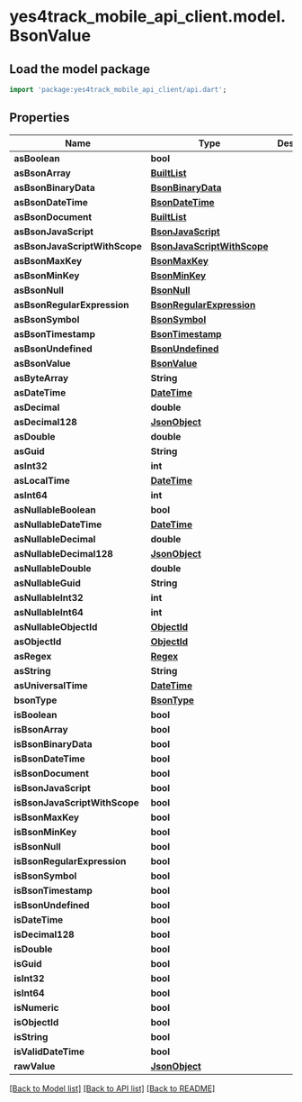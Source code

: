 # yes4track_mobile_api_client.model.BsonValue

## Load the model package
```dart
import 'package:yes4track_mobile_api_client/api.dart';
```

## Properties
Name | Type | Description | Notes
------------ | ------------- | ------------- | -------------
**asBoolean** | **bool** |  | [optional] 
**asBsonArray** | [**BuiltList<BsonValue>**](BsonValue.md) |  | [optional] 
**asBsonBinaryData** | [**BsonBinaryData**](BsonBinaryData.md) |  | [optional] 
**asBsonDateTime** | [**BsonDateTime**](BsonDateTime.md) |  | [optional] 
**asBsonDocument** | [**BuiltList<BsonElement>**](BsonElement.md) |  | [optional] 
**asBsonJavaScript** | [**BsonJavaScript**](BsonJavaScript.md) |  | [optional] 
**asBsonJavaScriptWithScope** | [**BsonJavaScriptWithScope**](BsonJavaScriptWithScope.md) |  | [optional] 
**asBsonMaxKey** | [**BsonMaxKey**](BsonMaxKey.md) |  | [optional] 
**asBsonMinKey** | [**BsonMinKey**](BsonMinKey.md) |  | [optional] 
**asBsonNull** | [**BsonNull**](BsonNull.md) |  | [optional] 
**asBsonRegularExpression** | [**BsonRegularExpression**](BsonRegularExpression.md) |  | [optional] 
**asBsonSymbol** | [**BsonSymbol**](BsonSymbol.md) |  | [optional] 
**asBsonTimestamp** | [**BsonTimestamp**](BsonTimestamp.md) |  | [optional] 
**asBsonUndefined** | [**BsonUndefined**](BsonUndefined.md) |  | [optional] 
**asBsonValue** | [**BsonValue**](BsonValue.md) |  | [optional] 
**asByteArray** | **String** |  | [optional] 
**asDateTime** | [**DateTime**](DateTime.md) |  | [optional] 
**asDecimal** | **double** |  | [optional] 
**asDecimal128** | [**JsonObject**](.md) |  | [optional] 
**asDouble** | **double** |  | [optional] 
**asGuid** | **String** |  | [optional] 
**asInt32** | **int** |  | [optional] 
**asLocalTime** | [**DateTime**](DateTime.md) |  | [optional] 
**asInt64** | **int** |  | [optional] 
**asNullableBoolean** | **bool** |  | [optional] 
**asNullableDateTime** | [**DateTime**](DateTime.md) |  | [optional] 
**asNullableDecimal** | **double** |  | [optional] 
**asNullableDecimal128** | [**JsonObject**](.md) |  | [optional] 
**asNullableDouble** | **double** |  | [optional] 
**asNullableGuid** | **String** |  | [optional] 
**asNullableInt32** | **int** |  | [optional] 
**asNullableInt64** | **int** |  | [optional] 
**asNullableObjectId** | [**ObjectId**](ObjectId.md) |  | [optional] 
**asObjectId** | [**ObjectId**](ObjectId.md) |  | [optional] 
**asRegex** | [**Regex**](Regex.md) |  | [optional] 
**asString** | **String** |  | [optional] 
**asUniversalTime** | [**DateTime**](DateTime.md) |  | [optional] 
**bsonType** | [**BsonType**](BsonType.md) |  | [optional] 
**isBoolean** | **bool** |  | [optional] 
**isBsonArray** | **bool** |  | [optional] 
**isBsonBinaryData** | **bool** |  | [optional] 
**isBsonDateTime** | **bool** |  | [optional] 
**isBsonDocument** | **bool** |  | [optional] 
**isBsonJavaScript** | **bool** |  | [optional] 
**isBsonJavaScriptWithScope** | **bool** |  | [optional] 
**isBsonMaxKey** | **bool** |  | [optional] 
**isBsonMinKey** | **bool** |  | [optional] 
**isBsonNull** | **bool** |  | [optional] 
**isBsonRegularExpression** | **bool** |  | [optional] 
**isBsonSymbol** | **bool** |  | [optional] 
**isBsonTimestamp** | **bool** |  | [optional] 
**isBsonUndefined** | **bool** |  | [optional] 
**isDateTime** | **bool** |  | [optional] 
**isDecimal128** | **bool** |  | [optional] 
**isDouble** | **bool** |  | [optional] 
**isGuid** | **bool** |  | [optional] 
**isInt32** | **bool** |  | [optional] 
**isInt64** | **bool** |  | [optional] 
**isNumeric** | **bool** |  | [optional] 
**isObjectId** | **bool** |  | [optional] 
**isString** | **bool** |  | [optional] 
**isValidDateTime** | **bool** |  | [optional] 
**rawValue** | [**JsonObject**](.md) |  | [optional] 

[[Back to Model list]](../README.md#documentation-for-models) [[Back to API list]](../README.md#documentation-for-api-endpoints) [[Back to README]](../README.md)


